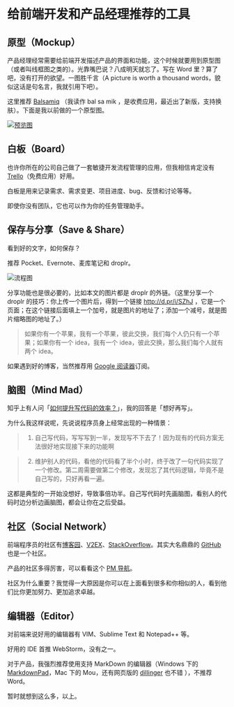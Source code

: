 # 给前端开发和产品经理推荐的工具

 
## 原型（Mockup）

产品经理经常需要给前端开发描述产品的界面和功能，这个时候就要用到原型图（或者叫线框图之类的）。光靠嘴巴说？八成明天就忘了。写在 Word 里？算了吧，没有打开的欲望。一图胜千言（A picture is worth a thousand words，貌似这话是句名言，我就引用下吧）。

这里推荐 [Balsamiq][1] （我读作 bal sa mik ，是收费应用，最近出了新版，支持换肤）。下面是我以前做的一个原型图。

[![预览图][image-1]][2]

## 白板（Board）

也许你所在的公司自己做了一套敏捷开发流程管理的应用，但我相信肯定没有 [Trello][3]（免费应用）好用。

白板是用来记录需求、需求变更、项目进度、bug、反馈和讨论等等。

即使你没有团队，它也可以作为你的任务管理助手。

## 保存与分享（Save &amp; Share）

看到好的文字，如何保存？

推荐 Pocket、Evernote、麦库笔记和 droplr。

![流程图][image-2]

分享功能也是很必要的，比如本文的图片都是 droplr 的外链。（这里分享一个 droplr 的技巧：你上传一个图片后，得到一个链接 http://d.pr/i/SZhJ ，它是一个页面；在这个链接后面填上一个加号，就是图片的地址了；添加一个减号，就是图片缩略图的地址了。）

> 如果你有一个苹果，我有一个苹果，彼此交换，我们每个人仍只有一个苹果；如果你有一个 idea，我有一个 idea，彼此交换，那么我们每个人就有两个 idea。

如果遇到好的博客，当然推荐用 [Google 阅读器][4]订阅。

## 脑图（Mind Mad）

知乎上有人问「[如何提升写代码的效率？][5]」，我的回答是「想好再写」。

为什么我这样说呢，先说说程序员身上经常出现的一种情景：

> 1.  自己写代码，写写写到一半，发现写不下去了！因为现有的代码方案无法很好地实现接下来的功能啊

> 2.  维护别人的代码，看他的代码看了半个小时，终于改了一句代码实现了一个修改。第二周需要做第二个修改，发现忘了其代码逻辑，毕竟不是自己写的，只好再看一遍。

这都是典型的一开始没想好，导致事倍功半。自己写代码时先画脑图，看别人的代码时边分析边画脑图，都会让你在之后受益。

## 社区（Social Network）

前端程序员的社区有[博客园][6]、[V2EX][7]、[StackOverflow][8]。其实大名鼎鼎的 [GitHub][9] 也是一个社区。

产品的社区多得厉害，可以看看这个 [PM 导航][10]。

社区为什么重要？我觉得一大原因是你可以在上面看到很多和你相似的人，看到他们比你更加努力、更加追求卓越。

## 编辑器（Editor）

对前端来说好用的编辑器有 VIM、Sublime Text 和 Notepad++ 等。

好用的 IDE 首推 WebStorm，没有之一。

对于产品，我强烈推荐使用支持 MarkDown 的编辑器（Windows 下的 [MarkdownPad][11]，Mac 下的 Mou，还有网页版的 [dillinger][12] 也不错 ），不推荐 Word。

暂时就想到这么多，以上。

[1]:	http://www.balsamiq.com "Balsamiq"
[2]:	http://d.pr/i/pNIY+
[3]:	http://trello.com
[4]:	https://reader.google.com
[5]:	http://www.zhihu.com/question/20526955
[6]:	http://cnblogs.com
[7]:	http://v2ex.com
[8]:	http://stackoverflow.com
[9]:	http://github.com
[10]:	http://pm265.com
[11]:	http://www.markdownpad.com
[12]:	http://dillinger.io

[image-1]:	http://d.pr/i/pNIY- "点击查看大图"
[image-2]:	http://d.pr/i/SZhJ+ "流程图"
